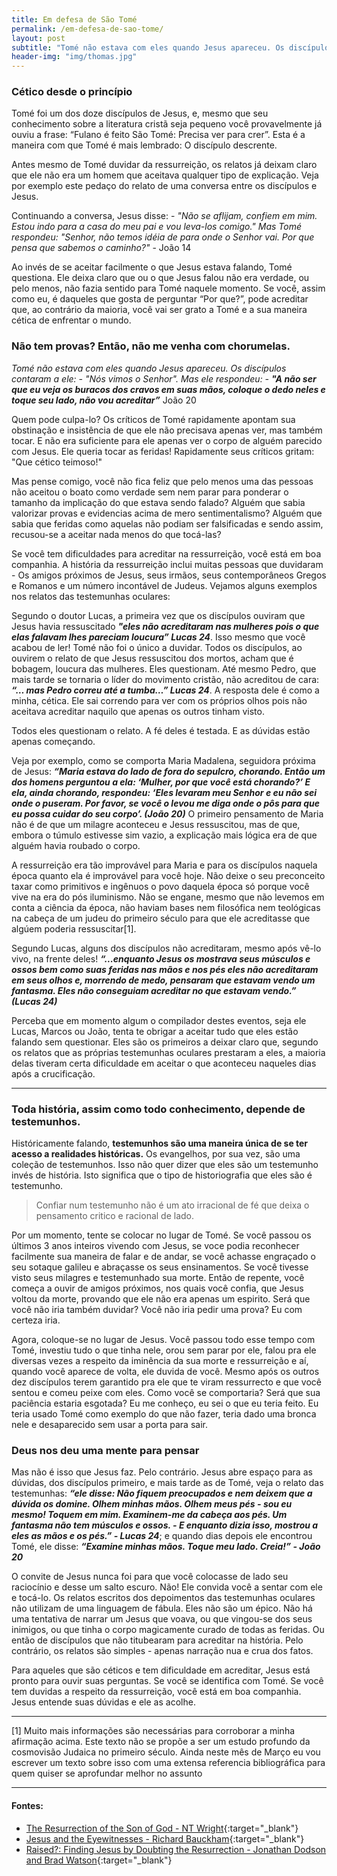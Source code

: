 ```yaml
---
title: Em defesa de São Tomé
permalink: /em-defesa-de-sao-tome/
layout: post
subtitle: "Tomé não estava com eles quando Jesus apareceu. Os discípulos contaram a ele: - 'Nós vimos o Senhor'. Mas ele respondeu: - 'A não ser que eu veja os buracos dos cravos em suas mãos, coloque o dedo neles e toque seu lado, não vou acreditar'"
header-img: "img/thomas.jpg"
---
```

### Cético desde o princípio

Tomé foi um dos doze discípulos de Jesus, e, mesmo que seu conhecimento sobre a literatura cristã seja pequeno você provavelmente já ouviu a frase: “Fulano é feito São Tomé: Precisa ver para crer”. Esta é a maneira com que Tomé é mais lembrado: O discípulo descrente.

Antes mesmo de Tomé duvidar da ressurreição, os relatos já deixam claro que ele não era um homem que aceitava qualquer tipo de explicação. Veja por exemplo este pedaço do relato de uma conversa entre os discípulos e Jesus.

Continuando a conversa, Jesus disse: - _"Não se aflijam, confiem em mim. Estou indo para a casa do meu pai e vou leva-los comigo." Mas Tomé respondeu: "Senhor, não temos idéia de para onde o Senhor vai. Por que pensa que sabemos o caminho?"_ - João 14

Ao invés de se aceitar facilmente o que Jesus estava falando, Tomé questiona. Ele deixa claro que ou o que Jesus falou não era verdade, ou pelo menos, não fazia sentido para Tomé naquele momento. Se você, assim como eu, é daqueles que gosta de perguntar “Por que?”, pode acreditar que, ao contrário da maioria, você vai ser grato a Tomé e a sua maneira cética de enfrentar o mundo.

### Não tem provas? Então, não me venha com chorumelas.

_Tomé não estava com eles quando Jesus apareceu. Os discípulos contaram a ele: - "Nós vimos o Senhor". Mas ele respondeu: - **"A não ser que eu veja os buracos dos cravos em suas mãos, coloque o dedo neles e toque seu lado, não vou acreditar”**_ João 20

Quem pode culpa-lo? Os críticos de Tomé rapidamente apontam sua obstinação e insistência de que ele não precisava apenas ver, mas também tocar. E não era suficiente para ele apenas ver o corpo de alguém parecido com Jesus. Ele queria tocar as feridas! Rapidamente seus críticos gritam: "Que cético teimoso!"

Mas pense comigo, você não fica feliz que pelo menos uma das pessoas não aceitou o boato como verdade sem nem parar para ponderar o tamanho da implicação do que estava sendo falado? Alguém que sabia valorizar provas e evidencias acima de mero sentimentalismo? Alguém que sabia que feridas como aquelas não podiam ser falsificadas e sendo assim, recusou-se a aceitar nada menos do que tocá-las?

Se você tem dificuldades para acreditar na ressurreição, você está em boa companhia. A história da ressurreição inclui muitas pessoas que duvidaram - Os amigos próximos de Jesus, seus irmãos, seus contemporâneos Gregos e Romanos e um número incontável de Judeus. Vejamos alguns exemplos nos relatos das testemunhas oculares:

Segundo o doutor Lucas, a primeira vez que os discípulos ouviram que Jesus havia ressuscitado _**"eles não acreditaram nas mulheres pois o que elas falavam lhes pareciam loucura” Lucas 24**_. Isso mesmo que você acabou de ler! Tomé não foi o único a duvidar. Todos os discípulos, ao ouvirem o relato de que Jesus ressuscitou dos mortos, acham que é bobagem, loucura das mulheres. Eles questionam. Até mesmo Pedro, que mais tarde se tornaria o líder do movimento cristão, não acreditou de cara: _**“… mas Pedro correu até a tumba…” Lucas 24**_. A resposta dele é como a minha, cética. Ele sai correndo para ver com os próprios olhos pois não aceitava acreditar naquilo que apenas os outros tinham visto.

Todos eles questionam o relato. A fé deles é testada. E as dúvidas estão apenas começando.

Veja por exemplo, como se comporta Maria Madalena, seguidora próxima de Jesus: _**“Maria estava do lado de fora do sepulcro, chorando. Então um dos homens perguntou a ela: ‘Mulher, por que você está chorando?’ E ela, ainda chorando, respondeu: ‘Eles levaram meu Senhor e eu não sei onde o puseram. Por favor, se você o levou me diga onde o pôs para que eu possa cuidar do seu corpo’. (João 20)**_ O primeiro pensamento de Maria não é de que um milagre aconteceu e Jesus ressuscitou, mas de que, embora o túmulo estivesse sim vazio, a explicação mais lógica era de que alguém havia roubado o corpo.

A ressurreição era tão improvável para Maria e para os discípulos naquela época quanto ela é improvável para você hoje. Não deixe o seu preconceito taxar como primitivos e ingênuos o povo daquela época só porque você vive na era do pós iluminismo. Não se engane, mesmo que não levemos em conta a ciência da época, não haviam bases nem filosófica nem teológicas na cabeça de um judeu do primeiro século para que ele acreditasse que algúem poderia ressuscitar[1].

Segundo Lucas, alguns dos discípulos não acreditaram, mesmo após vê-lo vivo, na frente deles! _**“...enquanto Jesus os mostrava seus músculos e ossos bem como suas feridas nas mãos e nos pés eles não acreditaram em seus olhos e, morrendo de medo, pensaram que estavam vendo um fantasma. Eles não conseguiam acreditar no que estavam vendo.” (Lucas 24)**_

Perceba que em momento algum o compilador destes eventos, seja ele Lucas, Marcos ou João, tenta te obrigar a aceitar tudo que eles estão falando sem questionar. Eles são os primeiros a deixar claro que, segundo os relatos que as próprias testemunhas oculares prestaram a eles, a maioria delas tiveram certa dificuldade em aceitar o que aconteceu naqueles dias após a crucificação.

----

### Toda história, assim como todo conhecimento, depende de testemunhos.
Históricamente falando, **testemunhos são uma maneira única de se ter acesso a realidades históricas.** Os evangelhos, por sua vez, são uma coleção de  testemunhos. Isso não quer dizer que eles são um testemunho invés de história. Isto significa que o tipo de historiografia que eles são é testemunho.

> Confiar num testemunho não é um ato irracional de fé que deixa o pensamento critico e racional de lado.

Por um momento, tente se colocar no lugar de Tomé. Se você passou os últimos 3 anos inteiros vivendo com Jesus, se voce podia reconhecer facilmente sua maneira de falar e de andar, se você achasse engraçado o seu sotaque galileu e abraçasse os seus ensinamentos. Se você tivesse visto seus milagres e testemunhado sua morte. Então de repente, você começa a ouvir de amigos próximos, nos quais você confia, que Jesus voltou da morte, provando que ele não era apenas um espirito. Será que você não iria também duvidar? Você não iria pedir uma prova? Eu com certeza iria.

Agora, coloque-se no lugar de Jesus. Você passou todo esse tempo com Tomé, investiu tudo o que tinha nele, orou sem parar por ele, falou pra ele diversas vezes a respeito da iminência da sua morte e ressurreição e aí, quando você aparece de volta, ele duvida de você. Mesmo após os outros dez discípulos terem garantido pra ele que te viram ressurrecto e que você sentou e comeu peixe com eles. Como você se comportaria? Será que sua paciência estaria esgotada? Eu me conheço, eu sei o que eu teria feito. Eu teria usado Tomé como exemplo do que não fazer, teria dado uma bronca nele e desaparecido sem usar a porta para sair.

### Deus nos deu uma mente para pensar

Mas não é isso que Jesus faz. Pelo contrário. Jesus abre espaço para as dúvidas, dos discípulos primeiro, e mais tarde as de Tomé, veja o relato das testemunhas: _**“ele disse: Não fiquem preocupados e nem deixem que a dúvida os domine. Olhem minhas mãos. Olhem meus pés - sou eu mesmo! Toquem em mim. Examinem-me da cabeça aos pés. Um fantasma não tem músculos e ossos. - E enquanto dizia isso, mostrou a eles as mãos e os pés.” - Lucas 24**_; e quando dias depois ele encontrou Tomé, ele disse: _**“Examine minhas mãos. Toque meu lado. Creia!” - João 20**_

O convite de Jesus nunca foi para que você colocasse de lado seu raciocínio e desse um salto escuro. Não! Ele convida você a sentar com ele e tocá-lo. Os relatos escritos dos depoimentos das testemunhas oculares não utilizam de uma linguagem de fábula. Eles não são um épico. Não há uma tentativa de narrar um Jesus que voava, ou que vingou-se dos seus inimigos, ou que tinha o corpo magicamente curado de todas as feridas. Ou então de discípulos que não titubearam para acreditar na história. Pelo contrário, os relatos são simples - apenas narração  nua e crua dos fatos.

Para aqueles que são céticos e tem dificuldade em acreditar, Jesus está pronto para ouvir suas perguntas. Se você se identifica com Tomé. Se você tem duvidas a respeito da ressurreição, você está em boa companhia. Jesus entende suas dúvidas e ele as acolhe.

----

[1] Muito mais informações são necessárias para corroborar a minha afirmação acima. Este texto não se propõe a ser um estudo profundo da cosmovisão Judaica no primeiro século. Ainda neste mês de Março eu vou escrever um texto sobre isso com uma extensa referencia bibliográfica para quem quiser se aprofundar melhor no assunto


----

#### Fontes:
- [The Resurrection of the Son of God - NT Wright](https://www.amazon.com/Resurrection-Christian-Origins-Question-Vol/dp/0800626796){:target="_blank"}
- [Jesus and the Eyewitnesses - Richard Bauckham](https://www.amazon.com/Jesus-Eyewitnesses-Gospels-Eyewitness-Testimony/dp/0802863906){:target="_blank"}
- [Raised?: Finding Jesus by Doubting the Resurrection - Jonathan Dodson and Brad Watson](https://www.amazon.com/Raised-Finding-Jesus-Doubting-Resurrection/dp/0310517354){:target="_blank"}
